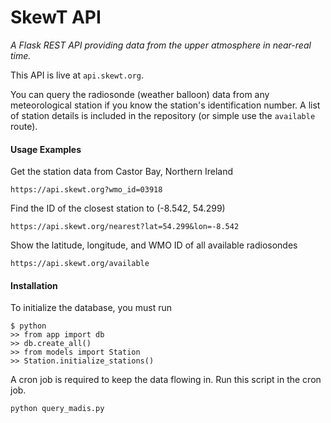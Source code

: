 # SkewT API

*A Flask REST API providing data from the upper atmosphere in near-real time.*

This API is live at `api.skewt.org`.

You can query the radiosonde (weather balloon) data from any meteorological station if you know the station's identification number. A list of station details is included in the repository (or simple use the `available` route).

#### Usage Examples

Get the station data from Castor Bay, Northern Ireland

`https://api.skewt.org?wmo_id=03918`

Find the ID of the closest station to (-8.542, 54.299)

`https://api.skewt.org/nearest?lat=54.299&lon=-8.542`

Show the latitude, longitude, and WMO ID of all available radiosondes

`https://api.skewt.org/available` 


#### Installation

To initialize the database, you must run

```
$ python
>> from app import db
>> db.create_all()
>> from models import Station
>> Station.initialize_stations()
```

A cron job is required to keep the data flowing in. Run this script in the cron job.

`python query_madis.py`
